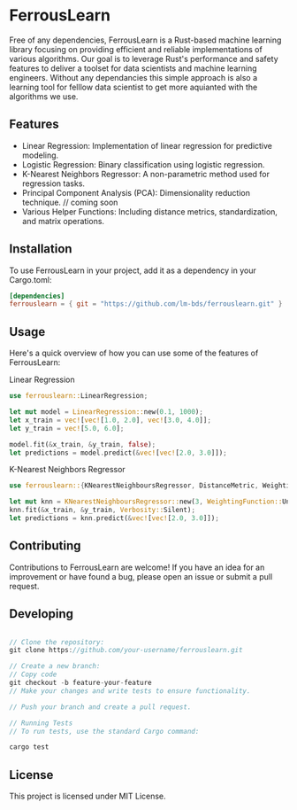 # FerrousLearn

Free of any dependencies, FerrousLearn is a Rust-based machine learning library focusing on providing efficient and reliable implementations of various algorithms. Our goal is to leverage Rust's performance and safety features to deliver a toolset for data scientists and machine learning engineers.
Without any dependancies this simple approach is also a learning tool for felllow data scientist to get more aquianted with the algorithms we use.

## Features
- Linear Regression: Implementation of linear regression for predictive modeling.
- Logistic Regression: Binary classification using logistic regression.
- K-Nearest Neighbors Regressor: A non-parametric method used for regression tasks.
- Principal Component Analysis (PCA): Dimensionality reduction technique. // coming soon 
- Various Helper Functions: Including distance metrics, standardization, and matrix operations.

## Installation
To use FerrousLearn in your project, add it as a dependency in your Cargo.toml:

```toml
[dependencies]
ferrouslearn = { git = "https://github.com/lm-bds/ferrouslearn.git" }
```

## Usage
Here's a quick overview of how you can use some of the features of FerrousLearn:

Linear Regression
```rust
use ferrouslearn::LinearRegression;

let mut model = LinearRegression::new(0.1, 1000);
let x_train = vec![vec![1.0, 2.0], vec![3.0, 4.0]];
let y_train = vec![5.0, 6.0];

model.fit(&x_train, &y_train, false);
let predictions = model.predict(&vec![vec![2.0, 3.0]]);
```

K-Nearest Neighbors Regressor
```rust
use ferrouslearn::{KNearestNeighboursRegressor, DistanceMetric, WeightingFunction};

let mut knn = KNearestNeighboursRegressor::new(3, WeightingFunction::Uniform, DistanceMetric::Euclidean);
knn.fit(&x_train, &y_train, Verbosity::Silent);
let predictions = knn.predict(&vec![vec![2.0, 3.0]]);
```

## Contributing
Contributions to FerrousLearn are welcome! If you have an idea for an improvement or have found a bug, please open an issue or submit a pull request.

## Developing
```rust

// Clone the repository:
git clone https://github.com/your-username/ferrouslearn.git

// Create a new branch:
// Copy code
git checkout -b feature-your-feature
// Make your changes and write tests to ensure functionality.

// Push your branch and create a pull request.

// Running Tests
// To run tests, use the standard Cargo command:

cargo test
```

## License
This project is licensed under MIT License.

